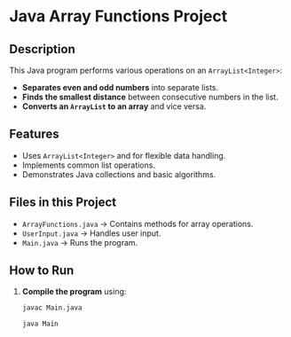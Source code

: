 # Java Array Functions Project

## Description
This Java program performs various operations on an `ArrayList<Integer>`:
- **Separates even and odd numbers** into separate lists.
- **Finds the smallest distance** between consecutive numbers in the list.
- **Converts an `ArrayList` to an array** and vice versa.

## Features
- Uses `ArrayList<Integer>` and  for flexible data handling.
- Implements common list operations.
- Demonstrates Java collections and basic algorithms.

## Files in this Project
- `ArrayFunctions.java` → Contains methods for array operations.
- `UserInput.java` → Handles user input.
- `Main.java` → Runs the program.

## How to Run
1. **Compile the program** using:
   ```sh
   javac Main.java

   java Main
